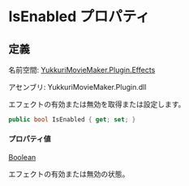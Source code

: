 # IsEnabled プロパティ

## 定義

名前空間: [YukkuriMovieMaker.Plugin.Effects](../..)

アセンブリ: YukkuriMovieMaker.Plugin.dll



エフェクトの有効または無効を取得または設定します。

```csharp
public bool IsEnabled { get; set; }
```

#### プロパティ値
[Boolean](https://learn.microsoft.com/ja-jp/dotnet/api/system.boolean)

エフェクトの有効または無効の状態。